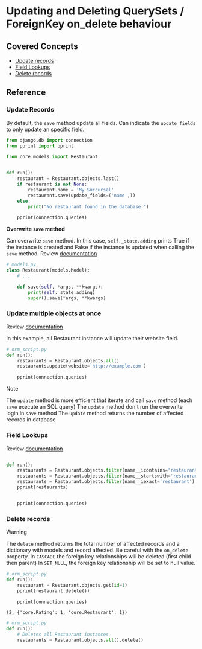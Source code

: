 # Updating and Deleting QuerySets / ForeignKey on_delete behaviour

## Covered Concepts

- [Update records](#update-records)
- [Field Lookups](#field-lookups)
- [Delete records](#delete-records)

## Reference

### Update Records

By default, the `save` method update all fields. Can indicate the `update_fields` to only update an specific field.

```py
from django.db import connection
from pprint import pprint

from core.models import Restaurant


def run():
    restaurant = Restaurant.objects.last()
    if restaurant is not None:
        restaurant.name = 'My Succursal'
        restaurant.save(update_fields=('name',))
    else:
        print("No restaurant found in the database.")

    pprint(connection.queries)
```

**Overwrite `save` method**

Can overwrite `save` method. In this case, `self._state.adding` prints True if the instance is created and False if the instance is updated when calling the `save` method. Review [documentation](https://docs.djangoproject.com/en/5.2/ref/models/instances/#state)

```py
# models.py
class Restaurant(models.Model):
    # ...

    def save(self, *args, **kwargs):
        print(self._state.adding)
        super().save(*args, **kwargs)
```

### Update multiple objects at once

Review [documentation](https://docs.djangoproject.com/en/5.2/topics/db/queries/#updating-multiple-objects-at-once)

In this example, all Restaurant instance will update their website field.

```py
# orm_script.py
def run():
    restaurants = Restaurant.objects.all()
    restaurants.update(website='http://example.com')

    pprint(connection.queries)
```

> [!NOTE]
> The `update` method is more efficient that iterate and call `save` method (each `save` execute an SQL query)
> The `update` method don't run the overwrite login in `save` method
> The `update` method returns the number of affected records in database

### Field Lookups

Review [documentation](https://docs.djangoproject.com/en/5.2/topics/db/queries/#field-lookups)

```py

def run():
    restaurants = Restaurant.objects.filter(name__icontains='restaurant')
    restaurants = Restaurant.objects.filter(name__startswith='restaurant')
    restaurants = Restaurant.objects.filter(name__iexact='restaurant')
    pprint(restaurants)


    pprint(connection.queries)
```

### Delete records

> [!WARNING]
> The `delete` method returns the total number of affected records and a dictionary with models and record affected.
> Be careful with the `on_delete` property. In `CASCADE` the foreign key relationships will be deleted (first child then parent)
> In `SET_NULL`, the foreign key relationship will be set to null value.

```py
# orm_script.py
def run():
    restaurant = Restaurant.objects.get(id=1)
    pprint(restaurant.delete())

    pprint(connection.queries)
```

```shell
(2, {'core.Rating': 1, 'core.Restaurant': 1})
```

```py
# orm_script.py
def run():
    # Deletes all Restaurant instances
    restaurants = Restaurant.objects.all().delete()
```

